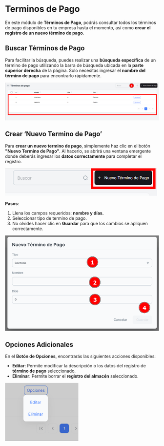 # Terminos de Pago

En este módulo de **Términos de Pago**, podrás consultar todos los términos de pago disponibles en tu empresa hasta el momento, así como **crear el registro de un nuevo término de pago**.

## Buscar Términos de Pago

Para facilitar la búsqueda, puedes realizar una **búsqueda específica** de un término de pago utilizando la barra de búsqueda ubicada en la **parte superior derecha** de la página. Solo necesitas ingresar el **nombre del término de pago** para encontrarlo rápidamente.

![termino1](./img9/termino1.png)

## Crear ‘Nuevo Termino de Pago’

Para **crear un nuevo termino de pago**, simplemente haz clic en el botón **"Nuevo Termino de Pago"**. Al hacerlo, se abrirá una ventana emergente donde deberás ingresar los **datos correctamente** para completar el registro.

![termino2](./img9/termino2.png)

**Pasos**:

1. Llena los campos requeridos: **nombre y días.**
2. Seleccionar tipo de termino de pago.
3. No olvides hacer clic en **Guardar** para que los cambios se apliquen correctamente.

![termino3](./img9/termino3.png)

## Opciones Adicionales

En el **Botón de Opciones**, encontrarás las siguientes acciones disponibles:

- **Editar**: Permite modificar la descripción o los datos del registro de **término de pago** seleccionado.
- **Eliminar**: Permite borrar el **registro del almacén** seleccionado.

![termino4](./img9/termino4.png)